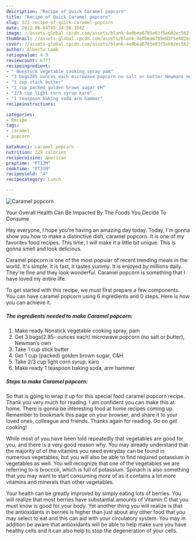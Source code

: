 ```yaml
---
description: "Recipe of Quick Caramel popcorn"
title: "Recipe of Quick Caramel popcorn"
slug: 523-recipe-of-quick-caramel-popcorn
date: 2022-06-04T05:34:56.358Z
image: //assets-global.cpcdn.com/assets/blank-4e0bea6785e03f5e602ec562f230caae08da540cada707380b4fe1bbebba43da.png
thumbnail: //assets-global.cpcdn.com/assets/blank-4e0bea6785e03f5e602ec562f230caae08da540cada707380b4fe1bbebba43da.png
cover: //assets-global.cpcdn.com/assets/blank-4e0bea6785e03f5e602ec562f230caae08da540cada707380b4fe1bbebba43da.png
author: Alberta Lamb
ratingvalue: 4.9
reviewcount: 6777
recipeingredient:
- " Nonstick vegetable cooking spray pam"
- "3 bags285 ounces each microwave popcorn no salt or butter Newmans own"
- "1 cup stick butter"
- "1 cup packed golden brown sugar CH"
- "2/3 cup light corn syrup karo"
- "1 teaspoon baking soda arm hammer"
recipeinstructions:

categories:
- Recipe
tags:
- caramel
- popcorn

katakunci: caramel popcorn 
nutrition: 229 calories
recipecuisine: American
preptime: "PT12M"
cooktime: "PT31M"
recipeyield: "4"
recipecategory: Lunch

---
```



![Caramel popcorn](//assets-global.cpcdn.com/assets/blank-4e0bea6785e03f5e602ec562f230caae08da540cada707380b4fe1bbebba43da.png)

Your Overall Health Can Be Impacted By The Foods You Decide To Consume

Hey everyone, I hope you're having an amazing day today. Today, I'm gonna show you how to make a distinctive dish, caramel popcorn. It is one of my favorites food recipes. This time, I will make it a little bit unique. This is gonna smell and look delicious.

Caramel popcorn is one of the most popular of recent trending meals in the world. It's simple, it is fast, it tastes yummy. It is enjoyed by millions daily. They're fine and they look wonderful. Caramel popcorn is something that I have loved my entire life.




To get started with this recipe, we must first prepare a few components. You can have caramel popcorn using 6 ingredients and 0 steps. Here is how you can achieve it.

<!--inarticleads1-->

##### The ingredients needed to make Caramel popcorn:

1. Make ready  Nonstick vegetable cooking spray, pam
1. Get 3 bags(2.85- ounces each) microwave popcorn (no salt or butter), Newman’s own
1. Take 1 cup stick butter
1. Get 1 cup (packed) golden brown sugar, C&amp;H
1. Take 2/3 cup light corn syrup, karo
1. Make ready 1 teaspoon baking soda, arm hammer




<!--inarticleads2-->

##### Steps to make Caramel popcorn:





So that is going to wrap it up for this special food caramel popcorn recipe. Thank you very much for reading. I am confident you can make this at home. There is gonna be interesting food at home recipes coming up. Remember to bookmark this page on your browser, and share it to your loved ones, colleague and friends. Thanks again for reading. Go on get cooking!

While most of you have been told repeatedly that vegetables are good for you, and there is a very good reason why. You may already understand that the majority of of the vitamins you need everyday can be found in numerous vegetables, but you will also be able to find required potassium in vegetables as well. You will recognize that one of the vegetables we are referring to is broccoli, which is full of potassium. Spinach is also something that you may want to start consuming more of as it contains a lot more vitamins and minerals than other vegetables.

Your health can be greatly improved by simply eating lots of berries. You will realize that most berries have substantial amounts of Vitamin C that you must know is good for your body. Yet another thing you will realize is that the antioxidants in berries is higher than just about any other food that you may select to eat and this can aid with your circulatory system. You may in addition be aware that antioxidants will be able to help make sure you have healthy cells and it can also help to stop the degeneration of your cells.
